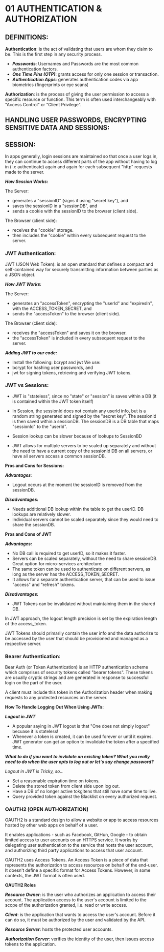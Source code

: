 # **01 AUTHENTICATION & AUTHORIZATION**

## **DEFINITIONS:**

**Authentication**: is the act of validating that users are whom they claim to be. This is the first step in any security process.

- **_Passwords_**: Usernames and Passwords are the most common authentication factors.
- **_One Time Pins (OTP)_**: grants access for only one session or transaction.
- **_Authentication Apps_**: generates authentication codes via app biometrics (fingerprints or eye scans)

**Authorization**: is the process of giving the user permission to access a specific resource or function. This term is often used interchangeably with "Access Control" or "Client Privilege".

## **HANDLING USER PASSWORDS, ENCRYPTING SENSITIVE DATA AND SESSIONS:**

## **SESSION**:

In apps generally, login sessions are maintained so that once a user logs in, they can continue to access different parts of the app without having to log in (i.e authenticate) again and again for each subsequent "http" requests made to the server.

**_How Session Works:_**

The Server:

- generates a "sessionID" (signs it using "secret key"), and
- saves the sessionID in a "sessionDB", and
- sends a cookie with the sessionID to the browser (client side).

The Browser (client side):

- receives the "cookie" storage.
- then includes the "cookie" within every subsequent request to the server.

### **JWT Authentication:**

JWT (JSON Web Token): is an open standard that defines a compact and self-contained way for securely transmitting information between parties as a JSON object.

**_How JWT Works:_**

The Server:

- generates an "accessToken", encrypting the "userId" and "expiresIn", with the ACCESS_TOKEN_SECRET, and
- sends the "accessToken" to the browser (client side).

The Browser (client side):

- receives the "accessToken" and saves it on the browser.
- the "accessToken" is included in every subsequent request to the server.

**_Adding JWT to our code:_**

- Install the following: bcrypt and jwt
  We use:
- bcrypt for hashing user passwords, and
- jwt for signing tokens, retrieving and verifying JWT tokens.

### **JWT vs Sessions:**

- JWT is "stateless", since no "state" or "session" is saves within a DB (it is contained within the JWT token itself)
- In Session, the sessionId does not contain any userId info, but is a random string generated and signed by the "secret key". The sessionId is then saved within a sessionDB. The sessionDB is a DB table that maps "sessionId" to the "userId".

- Session lookup can be slower because of lookups to SessionBD
- JWT allows for multiple servers to be scaled up separately and without the need to have a current copy of the sessionId DB on all servers, or have all servers access a common sessionDB.

**Pros and Cons for Sessions:**

**_Advantages_**:

- Logout occurs at the moment the sessionID is removed from the sessionDB.

**_Disadvantages:_**

- Needs additional DB lookup within the table to get the userID. DB lookups are relatively slower.
- Individual servers cannot be scaled separately since they would need to share the sessionDB.

**Pros and Cons of JWT**

**_Advantages:_**

- No DB call is required to get userID, so it makes it faster.
- Servers can be scaled separately, without the need to share sessionDB. Great option for micro-services architecture.
- The same token can be used to authenticate on different servers, as long as the server has the ACCESS_TOKEN_SECRET.
- It allows for a separate authentication server, that can be used to issue "access" and "refresh" tokens.

**_Disadvantages:_**

- JWT Tokens can be invalidated without maintaining them in the shared DB.

In JWT approach, the logout length precision is set by the expiration length of the access_token.

JWT Tokens should primarily contain the user info and the data authorize to be accessed by the user that should be provisioned and managed as a respective server.

### **Bearer Authentication:**

Bear Auth (or Token Authentication) is an HTTP authentication scheme which comprises of security tokens called "bearer tokens". These tokens are usually cryptic strings and are generated in response to successful login on the part of the user.

A client must include this token in the Authorization header when making requests to any protected resources on the server.

**How To Handle Logging Out When Using JWTs:**

**_Logout in JWT_**

- A popular saying in JWT logout is that "One does not simply logout" becuase it is stateless!
- Whenever a token is created, it can be used forever or until it expires. JWT generator can get an option to invalidate the token after a specified time.

**_What to do if you want to invlidate an existing token? What you really need to do when the user opts to log out or let's say change password?_**

_Logout in JWT is Tricky, so..._

- Set a reasonable expiration time on tokens.
- Delete the stored token from client side upon log out.
- Have a DB of no longer active tokgitens that still have some time to live.
- Query provided token against the Blacklist on every authorized request.

### **OAUTH2 (OPEN AUTHORIZATION)**

OAUTH2 is a standard design to allow a website or app to access resources hosted by other web apps on behalf of a user.

It enables applications - such as Facebook, GitHun, Google - to obtain limited access to user accounts on an HTTPS service. It works by delegating user authentication to the service that hosts the user account, and authorizing third party applications to access that user account.

OAUTH2 uses Access Tokens. An Access Token is a piece of data that represents the authorization to access resources on behalf of the end-user. It doesn't define a specific format for Access Tokens. However, in some contexts, the JWT format is often used.

**OAUTH2 Roles**

**_Resource Owner_**: is the user who authorizes an application to access their account. The application access to the user's account is limited to the scope of the authorization granted, i.e. read or write access.

**_Client_**: is the application that wants to access the user's account. Before it can do so, it must be authorized by the user and validated by the API.

**_Resource Server_**: hosts the protected user accounts.

**_Authorization Server_**: verifies the identity of the user, then issues access tokens to the application.



